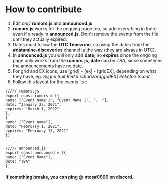 # How to contribute
1. Edit *only* **rumors.js** and **announced.js**.
2. **rumors.js** works for the ongoing page too, so add everything in there even if already in **announced.js**. Don't remove the events from the file until they actually expired.
3. Dates must follow the **UTC Timezone**, so using the dates from the **#datamine-discoveries** channel is the way (they are always in UTC).
4. In **announced.js** you will only add **date**, no **expires** since the ongoing page only works from the **rumors.js**, **date** can be *TBA*, since sometimes the announcements have no date.
5. For grid and EX icons, use \[grid] - \[ex] - \[gridEX], depending on what they have, eg. *Sygna Suit Red & Charizard\[gridEX] Pokéfair Scout*.
6. Follow this layout for the events list:
```
///// rumors.js
export const rumors = [{
name: ["Event Name 1", "Event Name 2", "..."],
date: "January 23, 2021",
expires: "March 1, 2022"
},
{
name: ["Event name"],
date: "February 1, 2021",
expires: "February 13, 2021"
}]


///// announced.js
export const announced = [{
name: ["Event Name"],
date: "TBA"
}]
```

#### If something breaks, you can ping @ ntcs#0900 on discord.
